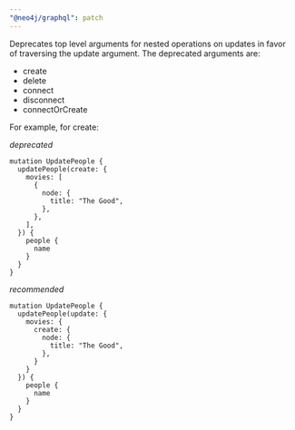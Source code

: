 ```yaml
---
"@neo4j/graphql": patch
---
```


Deprecates top level arguments for nested operations on updates in favor of traversing the update argument. The deprecated arguments are:

-   create
-   delete
-   connect
-   disconnect
-   connectOrCreate

For example, for create:

_deprecated_

```
mutation UpdatePeople {
  updatePeople(create: {
    movies: [
      {
        node: {
          title: "The Good",
        },
      },
    ],
  }) {
    people {
      name
    }
  }
}
```

_recommended_

```
mutation UpdatePeople {
  updatePeople(update: {
    movies: {
      create: {
        node: {
          title: "The Good",
        },
      }
    }
  }) {
    people {
      name
    }
  }
}
```
